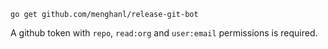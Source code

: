 ```
go get github.com/menghanl/release-git-bot
```

A github token with `repo`, `read:org` and `user:email` permissions is required.
